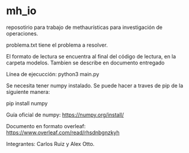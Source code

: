 # mh_io
reposotirio para trabajo de methaurísticas para investigación de operaciones.


problema.txt tiene el problema a resolver. 


El formato de lectura se encuentra al final del código de lectura, en la carpeta modelos. Tambien se describe en documento entregado

Línea de ejecucción: python3 main.py


Se necesita tener numpy instalado. Se puede hacer a traves de pip de la siguiente manera:


pip install numpy


Guía oficial de numpy: https://numpy.org/install/

Documento en formato overleaf: https://www.overleaf.com/read/rhsdnbgnzkyh

Integrantes: Carlos Ruiz y Alex Otto.
